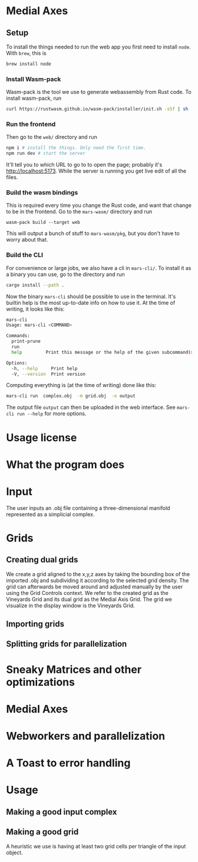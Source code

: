 # Medial Axes

## Setup

To install the things needed to run the web app you first need to install
`node`. With `brew`, this is 

```sh
brew install node
```

### Install Wasm-pack 

Wasm-pack is the tool we use to generate webassembly from Rust code.
To install wasm-pack, run
```sh
curl https://rustwasm.github.io/wasm-pack/installer/init.sh -sSf | sh
```


### Run the frontend

Then go to the `web/` directory and run
```sh
npm i # install the things. Only need the first time.
npm run dev # start the server
```


It'll tell you to which URL to go to to open the page; probably it's
[http://localhost:5173](http://localhost:5173). While the server is running you
get live edit of all the files.

### Build the wasm bindings

This is required every time you change the Rust code, and want that change to
be in the frontend. Go to the `mars-wasm/` directory and run
```shell
wasm-pack build --target web
```

This will output a bunch of stuff to `mars-wasm/pkg`, but you don't have to worry about that.


### Build the CLI
For convenience or large jobs, we also have a cli in `mars-cli/`.
To install it as a binary you can use, go to the directory and run
```sh
cargo install --path .
```

Now the binary `mars-cli` should be possible to use in the terminal. It's
builtin help is the most up-to-date info on how to use it. At the time of
writing, it looks like this:

```sh
mars-cli
Usage: mars-cli <COMMAND>

Commands:
  print-prune
  run
  help         Print this message or the help of the given subcommand(s)

Options:
  -h, --help     Print help
  -V, --version  Print version
```

Computing everything is (at the time of writing) done like this:

```sh
mars-cli run  complex.obj  -m grid.obj  -o output
```

The output file `output` can then be uploaded in the web interface. See
`mars-cli run --help` for more options.



# Usage license
# What the program does

# Input
The user inputs an .obj file containing a three-dimensional manifold represented as a simplicial complex.
# Grids
## Creating dual grids
We create a grid aligned to the x,y,z axes by taking the bounding box of the imported .obj and subdividing it according to the selected grid density. The grid can afterwards be moved around and adjusted manually by the user using the Grid Controls context. We refer to the created grid as the Vineyards Grid and its dual grid as the Medial Axis Grid. The grid we visualize in the display window is the Vineyards Grid.
## Importing grids
## Splitting grids for parallelization
# Sneaky Matrices and other optimizations
# Medial Axes

# Webworkers and parallelization
# A Toast to error handling
# Usage
## Making a good input complex
## Making a good grid
A heuristic we use is having at least two grid cells per triangle of the input object.
